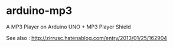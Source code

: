 arduino-mp3
===========

A MP3 Player on Arduino UNO + MP3 Player Shield

See also : http://zirrusc.hatenablog.com/entry/2013/01/25/162904

